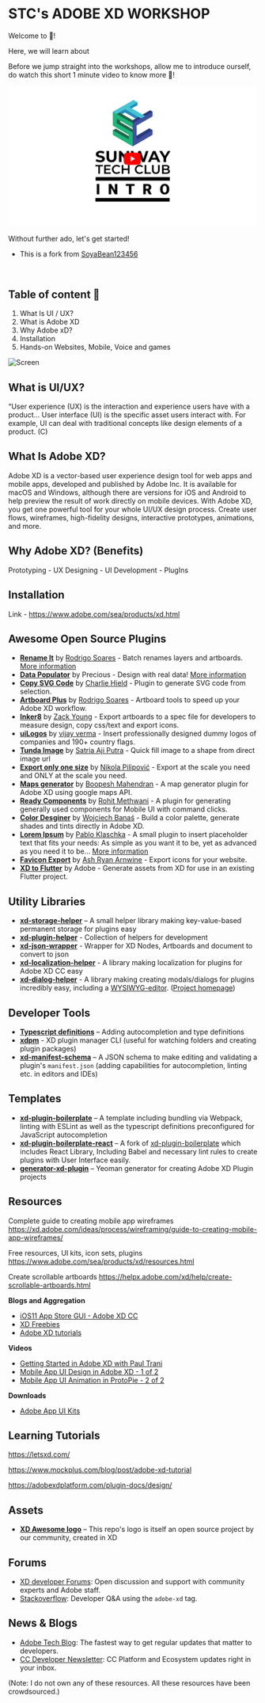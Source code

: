 # STC's ADOBE XD WORKSHOP

Welcome to <ADOBE XD WORKSHOP> 🥳!

Here, we will learn about <A Brief Intro To Adobe XD>

Before we jump straight into the workshops, allow me to introduce ourself, do watch this short 1 minute video to know more 🎇!

[![intro video](/assets/banner.png)](https://www.youtube.com/watch?v=aBNvCoJP-ag)

Without further ado, let's get started!

- This is a fork from [SoyaBean123456](https://github.com/SoyaBean123456)

<br>

## Table of content 📄

1. What Is UI / UX?
2. What is Adobe XD
3. Why Adobe xD?
4. Installation
5. Hands-on Websites, Mobile, Voice and games

![Screen](https://github.com/SoyaBean123456/Adobe-XD-Workshop/blob/master/download.jpg?raw=true)

## What is UI/UX?

“User experience (UX) is the interaction and experience users have with a product... User interface (UI) is the specific asset users interact with. For example, UI can deal with traditional concepts like design elements of a product. (C)

## What Is Adobe XD?

Adobe XD is a vector-based user experience design tool for web apps and mobile apps, developed and published by Adobe Inc. It is available for macOS and Windows, although there are versions for iOS and Android to help preview the result of work directly on mobile devices. With Adobe XD, you get one powerful tool for your whole UI/UX design process. Create user flows, wireframes, high-fidelity designs, interactive prototypes, animations, and more.

## Why Adobe XD? (Benefits)

Prototyping - UX
Designing - UI
Development - PlugIns

## Installation

Link - https://www.adobe.com/sea/products/xd.html

## Awesome Open Source Plugins

- **[Rename It](https://github.com/rodi01/RenameIt-XD)** by [Rodrigo Soares](https://github.com/rodi01) - Batch renames layers and artboards. [More information](https://renameit.design/)
- **[Data Populator](https://github.com/preciousforever/data-populator)** by Precious - Design with real data! [More information](https://www.datapopulator.com/)
- **[Copy SVG Code](https://github.com/stursby/xd-copy-svg-code-plugin)** by [Charlie Hield](https://github.com/stursby) - Plugin to generate SVG code from selection.
- **[Artboard Plus](https://github.com/rodi01/Artboard-Plus-XD)** by [Rodrigo Soares](https://github.com/rodi01) - Artboard tools to speed up your Adobe XD workflow.
- **[Inker8](https://github.com/inker8/xd-plugin)** by [Zack Young](https://github.com/zaaack) - Export artboards to a spec file for developers to measure design, copy css/text and export icons.
- **[uiLogos](https://github.com/realvjy/uilogos-XD)** by [vijay verma](https://github.com/realvjy) - Insert professionally designed dummy logos of companies and 190+ country flags.
- **[Tunda Image](https://github.com/satriaajiputra/tunda-image)** by [Satria Aji Putra](https://github.com/satriaajiputra) - Quick fill image to a shape from direct image url
- **[Export only one size](https://github.com/nikoladev/xd-export)** by [Nikola Pilipović](https://github.com/nikoladev) - Export at the scale you need and ONLY at the scale you need.
- **[Maps generator](https://github.com/boopeshmahendran/AdobeXD-maps)** by [Boopesh Mahendran](https://github.com/boopeshmahendran) - A map generator plugin for Adobe XD using google maps API.
- **[Ready Components](https://github.com/rohit-rmethwani/ready-components)** by [Rohit Methwani](https://github.com/rohit-rmethwani) - A plugin for generating generally used components for Mobile UI with command clicks.
- **[Color Desginer](https://github.com/cyanpix/colordesigner-adobe-xd)** by [Wojciech Banaś](https://github.com/cyanpix) - Build a color palette, generate shades and tints directly in Adobe XD.
- **[Lorem Ipsum](https://github.com/pklaschka/lorem-ipsum-plugin)** by [Pablo Klaschka](https://github.com/pklaschka) - A small plugin to insert placeholder text that fits your needs: As simple as you want it to be, yet as advanced as you need it to be… [More information](https://xdplugins.pabloklaschka.de/plugins/lorem-ipsum)
- **[Favicon Export](https://github.com/ashryanbeats/favicon-export-for-xd)** by [Ash Ryan Arnwine](https://github.com/ashryanbeats) - Export icons for your website.
- **[XD to Flutter](https://github.com/AdobeXD/xd-to-flutter-plugin)** by Adobe - Generate assets from XD for use in an existing Flutter project.

## Utility Libraries

- [**xd-storage-helper**][4] – A small helper library making key-value-based permanent storage for plugins easy
- [**xd-plugin-helper**][5] - Collection of helpers for development
- [**xd-json-wrapper**][6] - Wrapper for XD Nodes, Artboards and document to convert to json
- [**xd-localization-helper**][7] - A library making localization for plugins for Adobe XD CC easy
- [**xd-dialog-helper**](https://github.com/pklaschka/xd-dialog-helper) - A library making creating modals/dialogs for plugins incredibly easy, including a [WYSIWYG-editor](https://github.com/pklaschka/xd-dialog-helper-editor). ([Project homepage](https://xd-dialog-helper.pabloklaschka.de))

## Developer Tools

- [**Typescript definitions**][1] – Adding autocompletion and type definitions
- [**xdpm**][3] - XD plugin manager CLI (useful for watching folders and creating plugin packages)
- [**xd-manifest-schema**][8] – A JSON schema to make editing and validating a plugin's `manifest.json` (adding capabilities for autocompletion, linting etc. in editors and IDEs)

## Templates

- [**xd-plugin-boilerplate**](https://github.com/pklaschka/xd-plugin-boilerplate) – A template including bundling via Webpack, linting with ESLint as well as the typescript definitions preconfigured for JavaScript autocompletion
- [**xd-plugin-boilerplate-react**](https://github.com/Ashwinvalento/xd-plugin-boilerplate-react) – A fork of [xd-plugin-boilerplate](https://github.com/pklaschka/xd-plugin-boilerplate) which includes React Library, Including Babel and necessary lint rules to create plugins with User Interface easily.
- [**generator-xd-plugin**](https://github.com/AdobeXD/generator-xd-plugin) – Yeoman generator for creating Adobe XD Plugin projects

## Resources

Complete guide to creating mobile app wireframes https://xd.adobe.com/ideas/process/wireframing/guide-to-creating-mobile-app-wireframes/

Free resources, UI kits, icon sets, plugins https://www.adobe.com/sea/products/xd/resources.html

Create scrollable artboards https://helpx.adobe.com/xd/help/create-scrollable-artboards.html

**Blogs and Aggregation**

- [iOS11 App Store GUI - Adobe XD CC](https://xdresources.co/post/ios11-app-store-gui-adobe-xd-cc)
- [XD Freebies](https://freebiesui.com/xd-freebies/)
- [Adobe XD tutorials](https://helpx.adobe.com/xd/tutorials.html)

**Videos**

- [Getting Started in Adobe XD with Paul Trani](https://www.youtube.com/watch?v=XzghQlHE5wY)
- [Mobile App UI Design in Adobe XD - 1 of 2](https://www.youtube.com/watch?v=CnfXJ2qjv5I&index=28&list=WL&t=0s)
- [Mobile App UI Animation in ProtoPie - 2 of 2](https://www.youtube.com/watch?v=juySuxeg80A)

**Downloads**

- [Adobe App UI Kits](https://helpx.adobe.com/xd/how-to/design-app-ui-resource-kit.html)

## Learning Tutorials

https://letsxd.com/

https://www.mockplus.com/blog/post/adobe-xd-tutorial

https://adobexdplatform.com/plugin-docs/design/

## Assets

- [**XD Awesome logo**][2] – This repo's logo is itself an open source project by our community, created in XD

[1]: https://github.com/AdobeXD/typings
[2]: https://github.com/takidelfin/xd-awesome-logo/
[3]: https://github.com/AdobeXD/xdpm
[4]: https://github.com/pklaschka/xd-storage-helper
[5]: https://github.com/svschannak/xd-plugin-helper
[6]: https://github.com/svschannak/xd-json-wrapper
[7]: https://github.com/pklaschka/xd-localization-helper
[8]: https://github.com/pklaschka/xd-manifest-schema

## Forums

- [XD developer Forums](https://forums.adobexdplatform.com/): Open discussion and support with community experts and Adobe staff.
- [Stackoverflow](https://stackoverflow.com/questions/tagged/adobe-xd): Developer Q&A using the `adobe-xd` tag.

## News & Blogs

- [Adobe Tech Blog](https://medium.com/adobetech): The fastest way to get regular updates that matter to developers.
- [CC Developer Newsletter](https://www.adobe.com/subscription/ccdevnewsletter.html): CC Platform and Ecosystem updates right in your inbox.

(Note: I do not own any of these resources. All these resources have been crowdsourced.)
